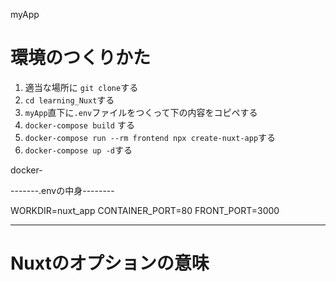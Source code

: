 myApp

# 環境のつくりかた

1. 適当な場所に `git clone`する
2. `cd learning_Nuxt`する
3. `myApp`直下に`.env`ファイルをつくって下の内容をコピペする 
4. `docker-compose build` する
5. `docker-compose run --rm frontend npx create-nuxt-app`する
6. `docker-compose up -d`する

docker-


-------.envの中身--------

WORKDIR=nuxt_app
CONTAINER_PORT=80
FRONT_PORT=3000

-------------------------

# Nuxtのオプションの意味

